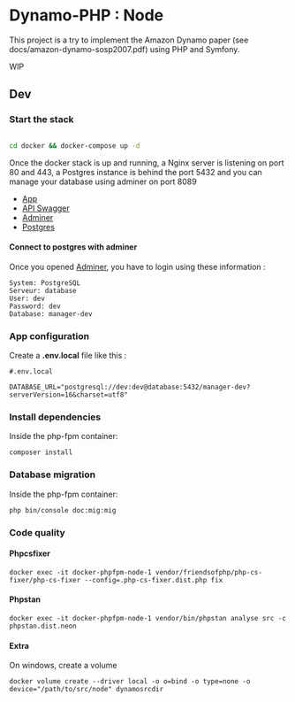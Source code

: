 # Dynamo-PHP : Node

This project is a try to implement the Amazon Dynamo paper (see docs/amazon-dynamo-sosp2007.pdf) using PHP and Symfony.


WIP 

## Dev

### Start the stack

```bash

cd docker && docker-compose up -d
```

Once the docker stack is up and running, a Nginx server is listening on port 80 and 443, a Postgres instance is behind the port 5432 and you can
manage your database using adminer on port 8089

- [App](http://localhost)
- [API Swagger](http://localhost/api/doc)
- [Adminer](http://localhost:8089)
- [Postgres](database:5432)

#### Connect to postgres with adminer

Once you opened [Adminer](http://localhost:8089), you have to login using these information :

```
System: PostgreSQL
Serveur: database
User: dev
Password: dev
Database: manager-dev
```

### App configuration

Create a **.env.local** file like this :

```
#.env.local

DATABASE_URL="postgresql://dev:dev@database:5432/manager-dev?serverVersion=16&charset=utf8"
```

### Install dependencies

Inside the php-fpm container: 

```
composer install
```

### Database migration

Inside the php-fpm container:

```
php bin/console doc:mig:mig
```
### Code quality

#### Phpcsfixer

```
docker exec -it docker-phpfpm-node-1 vendor/friendsofphp/php-cs-fixer/php-cs-fixer --config=.php-cs-fixer.dist.php fix
```

#### Phpstan

```
docker exec -it docker-phpfpm-node-1 vendor/bin/phpstan analyse src -c phpstan.dist.neon
```

#### Extra
On windows, create a volume

```
docker volume create --driver local -o o=bind -o type=none -o device="/path/to/src/node" dynamosrcdir
```